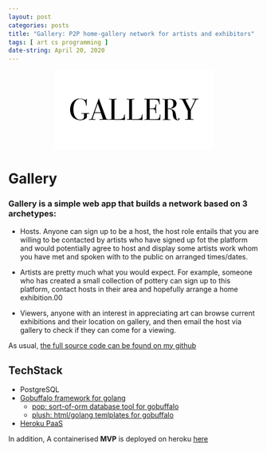 ```yaml
---
layout: post
categories: posts
title: "Gallery: P2P home-gallery network for artists and exhibitors"
tags: [ art cs programming ]
date-string: April 20, 2020
---
```


<figure  style="text-align:center">
    <img src="/images/photo-grid/gallery.png" alt="Gallery logo">
</figure>

# Gallery

### Gallery is a simple web app that builds a network based on 3 archetypes:

- Hosts. Anyone can sign up to be a host, the host role entails that you are willing to be contacted
  by artists who have signed up fot the platform and would potentially agree to host and display
  some artists work whom you have met and spoken with to the public on arranged times/dates.

- Artists are pretty much what you would expect. For example, someone who has created a small collection of
  pottery can sign up to this platform, contact hosts in their area and hopefully arrange a home exhibition.00

- Viewers, anyone with an interest in appreciating art can browse current exhibitions and their location on gallery,
  and then email the host via gallery to check if they can come for a viewing.

As usual, [the full source code can be found on my github](https://github.com/NFS002/gallery)

## TechStack
- PostgreSQL
- [Gobuffalo framework for golang](https://gobuffalo.io)
  - [pop: sort-of-orm database tool for gobuffalo](https://github.com/gobuffalo/pop)
  - [plush: html/golang temlplates for gobuffalo](https://github.com/gobuffalo/plush)
- [Heroku PaaS](https://www.heroku.com/platform)

In addition, A containerised **MVP** is deployed on heroku [here](https://heroku-gallery-development.herokuapp.com)
